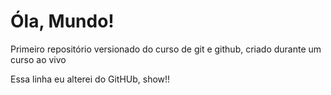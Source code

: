 # Óla, Mundo!

Primeiro repositório versionado do curso de git  e github, criado durante um curso ao vivo

Essa linha eu alterei do GitHUb, show!!
